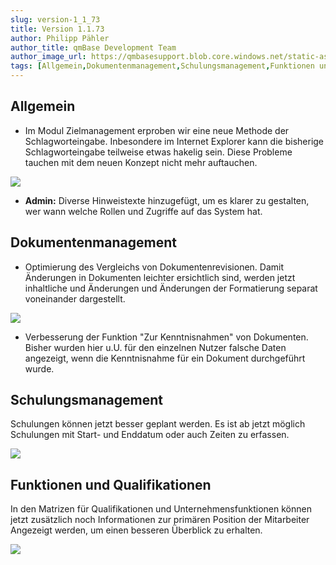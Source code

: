 ```yaml
---
slug: version-1_1_73
title: Version 1.1.73
author: Philipp Pähler
author_title: qmBase Development Team
author_image_url: https://qmbasesupport.blob.core.windows.net/static-assets/img/persons/paehler_round.png
tags: [Allgemein,Dokumentenmanagement,Schulungsmanagement,Funktionen und Qualifikationen,Changelog]
---
```

## Allgemein

*   Im Modul Zielmanagement erproben wir eine neue Methode der Schlagworteingabe. Inbesondere im Internet Explorer kann die bisherige Schlagworteingabe teilweise etwas hakelig sein. Diese Probleme tauchen mit dem neuen Konzept nicht mehr auftauchen.

![](https://caqadmin.blob.core.windows.net/releasenotes/58-images/mceclip2.gif)

*   **Admin:** Diverse Hinweistexte hinzugefügt, um es klarer zu gestalten, wer wann welche Rollen und Zugriffe auf das System hat.

## Dokumentenmanagement

*   Optimierung des Vergleichs von Dokumentenrevisionen. Damit Änderungen in Dokumenten leichter ersichtlich sind, werden jetzt inhaltliche und Änderungen und Änderungen der Formatierung separat voneinander dargestellt.

![](https://caqadmin.blob.core.windows.net/releasenotes/58-images/mceclip0.gif)

*   Verbesserung der Funktion "Zur Kenntnisnahmen" von Dokumenten. Bisher wurden hier u.U. für den einzelnen Nutzer falsche Daten angezeigt, wenn die Kenntnisnahme für ein Dokument durchgeführt wurde.

## Schulungsmanagement

Schulungen können jetzt besser geplant werden. Es ist ab jetzt möglich Schulungen mit Start- und Enddatum oder auch Zeiten zu erfassen.

![](https://caqadmin.blob.core.windows.net/releasenotes/58-images/mceclip3.png)

## Funktionen und Qualifikationen

In den Matrizen für Qualifikationen und Unternehmensfunktionen können jetzt zusätzlich noch Informationen zur primären Position der Mitarbeiter Angezeigt werden, um einen besseren Überblick zu erhalten.

![](https://caqadmin.blob.core.windows.net/releasenotes/58-images/mceclip1.png)

###  